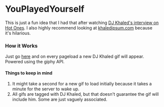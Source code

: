 # YouPlayedYourself

 This is just a fun idea that I had that after watching [DJ Khaled's interview on Hot Ones](https://www.youtube.com/watch?v=tcEpHnaZMgg&t=1s). I also highly recommend looking at [khaledipsum.com](http://khaledipsum.com/) because it's hilarious.

 ### How it Works

 Just go [here](http://anthonycodes.com/youPlayedYourself) and on every pageload a new DJ Khaled gif will appear. Powered using the giphy API.

 #### Things to keep in mind

  1. It might take a second for a new gif to load initially because it takes a minute for the server to wake up.
  2. All gifs are tagged with DJ Khaled, but that doesn't guarantee the gif will include him. Some are just vaguely associated.  
